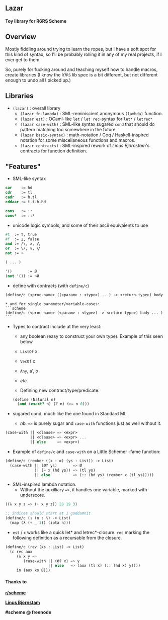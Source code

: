 ## Lazar

#### Toy library for R6RS Scheme

## Overview
Mostly fiddling around trying to learn the ropes, but I have a soft spot
for this kind of syntax, so I'll be probably rolling it in any of my real
projects, if I ever get to them.

So, purely for fucking around and teaching myself how to handle macros,
create libraries (I know the `R7RS` lib spec is a bit different, but not
different enough to undo all I picked up.)

## Libraries
* `(lazar)` : overall library
    * `(lazar fn-lambda)` : SML-reminiscient anonymous `(lambda)` function.
    * `(lazar est)` : OCaml-like `let` / `let rec`-syntax for `let*` / `letrec*`
    * `(lazar case-with)` : SML-like syntax sugared `cond` that should do pattern matching too somewhere in the future.
    * `(lazar basic-syntax)` : math-notation / Coq / Haskell-inspired notation for some miscellaneous functions and macros.
    * `(lazar contracts)` : SML-inspired rework of *Linus Björnstam*'s contracts for function definition.

## "Features"
* SML-like syntax
```scheme
car    := hd
cdr    := tl
cadr   := h.tl
cddaar := t.t.h.hd

cons   := ::
cons*  := ::*
```

* unicode logic symbols, and some of their ascii equivalents to use
```scheme
#t  := ⊤, true
#f  := ⊥, false
and := /\, ∧, ⋀
or  := \/, ∨, ⋁
not := ¬

( ... )

'()       := Ø
(not '()) := ¬Ø
```

* define with contracts (with `define/c`)
```scheme
(define/c (<proc-name> ((<param> : <type>) ...) -> <return-type>) body ... )
```

    * and for single parameter/variable-cases:
    ```scheme
    (define/c (<proc-name> (<param> : <type>) -> <return-type>) body ... )
    ```

* Types to contract include at the very least:
    * any boolean (easy to construct your own type). Example of this seen below
    * `ListOf` x
    * `VecOf`  x
    * `Any`, a', α
    * *etc.*

    * Defining new contract/type/predicate:
    ```scheme
    (define (Natural n)
      (and (exact? n) (ℤ n) (>= n 0)))
    ```

* sugared cond, much like the one found in Standard ML
    * *nb.* `=>` is purely sugar and `case-with` functions just as well without it.
```scheme
(case-with || <clause> => <expr>
           || <clause> => <expr> ...
           || else     => <expr>)
```

* Example of `define/c` and `case-with` on a Little Schemer -fame function:
```scheme
(define/c (rember ((x : α) (ys : List)) -> List)
  (case-with || (Ø? ys)       => Ø
             || (= x (hd ys)) => (tl ys)
             || else          => (:: (hd ys) (rember x (tl ys)))))
```

* SML-inspired lambda notation.
    * Without the auxilliary `=>`, it handles one variable, marked with underscore.
```scheme
((λ x y z => (+ x y z)) 20 19 3)

;; indices should start at 1 goddamnit
(define/c (ι (n : ℕ) -> List)
  (map (λ (+ _ 1)) (iota n)))

```

* `est` / `ε` works like a quick let* and letrec*-closure. `rec` marking the following definition as a recursable from the closure.
```scheme
(define/c (rev (xs : List) -> List)
  (ε rec aux
     (λ x y =>
        (case-with || (Ø? x) => y
                   || else   => (aux (tl x) (:: (hd x) y))))
     in (aux xs Ø)))
```

#### Thanks to
**[r/scheme](https://www.reddit.com/r/scheme/)**

**[Linus Björnstam](https://bitbucket.org/bjoli/)**

**#scheme @ freenode**
